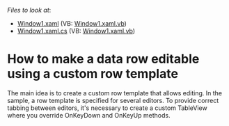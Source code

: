 <!-- default file list -->
*Files to look at*:

* [Window1.xaml](./CS/DXGridTest/Window1.xaml) (VB: [Window1.xaml.vb](./VB/DXGridTest/Window1.xaml.vb))
* [Window1.xaml.cs](./CS/DXGridTest/Window1.xaml.cs) (VB: [Window1.xaml.vb](./VB/DXGridTest/Window1.xaml.vb))
<!-- default file list end -->
# How to make a data row editable using a custom row template


<p>The main idea is to create a custom row template that allows editing. In the sample, a row template is specified for several editors. To provide correct tabbing between editors, it's necessary to create a custom TableView where you override OnKeyDown and OnKeyUp methods.</p>

<br/>


